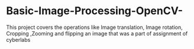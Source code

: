 # Basic-Image-Processing-OpenCV-
This project covers the operations like Image translation, Image rotation, Cropping ,Zooming and flipping an image that was a part of assignment of cyberlabs
